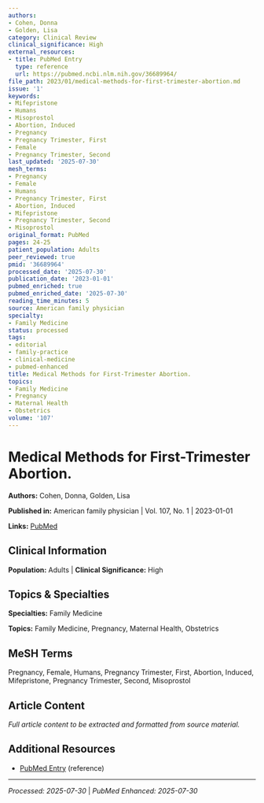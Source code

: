 ```yaml
---
authors:
- Cohen, Donna
- Golden, Lisa
category: Clinical Review
clinical_significance: High
external_resources:
- title: PubMed Entry
  type: reference
  url: https://pubmed.ncbi.nlm.nih.gov/36689964/
file_path: 2023/01/medical-methods-for-first-trimester-abortion.md
issue: '1'
keywords:
- Mifepristone
- Humans
- Misoprostol
- Abortion, Induced
- Pregnancy
- Pregnancy Trimester, First
- Female
- Pregnancy Trimester, Second
last_updated: '2025-07-30'
mesh_terms:
- Pregnancy
- Female
- Humans
- Pregnancy Trimester, First
- Abortion, Induced
- Mifepristone
- Pregnancy Trimester, Second
- Misoprostol
original_format: PubMed
pages: 24-25
patient_population: Adults
peer_reviewed: true
pmid: '36689964'
processed_date: '2025-07-30'
publication_date: '2023-01-01'
pubmed_enriched: true
pubmed_enriched_date: '2025-07-30'
reading_time_minutes: 5
source: American family physician
specialty:
- Family Medicine
status: processed
tags:
- editorial
- family-practice
- clinical-medicine
- pubmed-enhanced
title: Medical Methods for First-Trimester Abortion.
topics:
- Family Medicine
- Pregnancy
- Maternal Health
- Obstetrics
volume: '107'
---
```


# Medical Methods for First-Trimester Abortion.

**Authors:** Cohen, Donna, Golden, Lisa

**Published in:** American family physician | Vol. 107, No. 1 | 2023-01-01

**Links:** [PubMed](https://pubmed.ncbi.nlm.nih.gov/36689964/)

## Clinical Information

**Population:** Adults | **Clinical Significance:** High

## Topics & Specialties

**Specialties:** Family Medicine

**Topics:** Family Medicine, Pregnancy, Maternal Health, Obstetrics

## MeSH Terms

Pregnancy, Female, Humans, Pregnancy Trimester, First, Abortion, Induced, Mifepristone, Pregnancy Trimester, Second, Misoprostol

## Article Content

*Full article content to be extracted and formatted from source material.*

## Additional Resources

- [PubMed Entry](https://pubmed.ncbi.nlm.nih.gov/36689964/) (reference)

---

*Processed: 2025-07-30* | *PubMed Enhanced: 2025-07-30*
